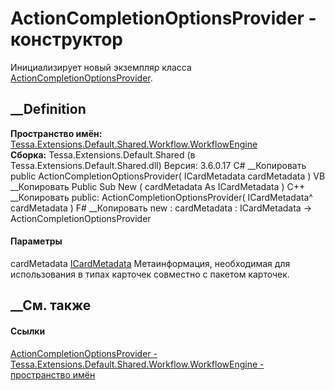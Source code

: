# ActionCompletionOptionsProvider - конструктор
Инициализирует новый экземпляр класса
[ActionCompletionOptionsProvider](T_Tessa_Extensions_Default_Shared_Workflow_WorkflowEngine_ActionCompletionOptionsProvider.htm).
## __Definition
 **Пространство имён:**
[Tessa.Extensions.Default.Shared.Workflow.WorkflowEngine](N_Tessa_Extensions_Default_Shared_Workflow_WorkflowEngine.htm)  
 **Сборка:** Tessa.Extensions.Default.Shared (в
Tessa.Extensions.Default.Shared.dll) Версия: 3.6.0.17
C# __Копировать
     public ActionCompletionOptionsProvider(
    	ICardMetadata cardMetadata
    )
VB __Копировать
     Public Sub New ( 
    	cardMetadata As ICardMetadata
    )
C++ __Копировать
     public:
    ActionCompletionOptionsProvider(
    	ICardMetadata^ cardMetadata
    )
F# __Копировать
     new : 
            cardMetadata : ICardMetadata -> ActionCompletionOptionsProvider
#### Параметры
cardMetadata [ICardMetadata](T_Tessa_Cards_ICardMetadata.htm)
    Метаинформация, необходимая для использования в типах карточек совместно с пакетом карточек.
##  __См. также
#### Ссылки
[ActionCompletionOptionsProvider -
](T_Tessa_Extensions_Default_Shared_Workflow_WorkflowEngine_ActionCompletionOptionsProvider.htm)
[Tessa.Extensions.Default.Shared.Workflow.WorkflowEngine - пространство
имён](N_Tessa_Extensions_Default_Shared_Workflow_WorkflowEngine.htm)
